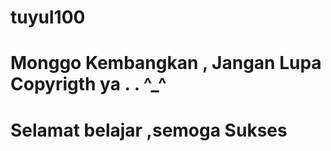 # tuyul100
# Monggo Kembangkan , Jangan Lupa Copyrigth ya . . ^_^
# Selamat belajar ,semoga Sukses 
